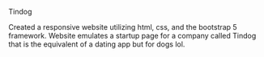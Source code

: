 Tindog

Created a responsive website utilizing html, css, and the bootstrap 5 framework. Website emulates a startup page for a company called Tindog that is the equivalent of a dating app but for dogs lol.
